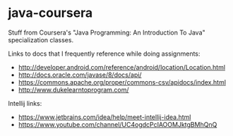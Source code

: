 # java-coursera
Stuff from Coursera's "Java Programming: An Introduction To Java" specialization classes.

Links to docs that I frequently reference while doing assignments:
* http://developer.android.com/reference/android/location/Location.html
* http://docs.oracle.com/javase/8/docs/api/
* https://commons.apache.org/proper/commons-csv/apidocs/index.html
* http://www.dukelearntoprogram.com/

Intellij links:
* https://www.jetbrains.com/idea/help/meet-intellij-idea.html
* https://www.youtube.com/channel/UC4ogdcPcIAOOMJktgBMhQnQ
